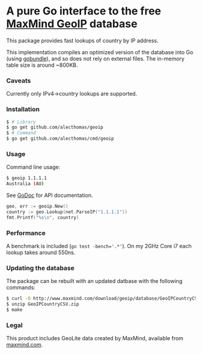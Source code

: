 # A pure Go interface to the free [MaxMind GeoIP](http://dev.maxmind.com/geoip/legacy/downloadable) database

This package provides fast lookups of country by IP address.

This implementation compiles an optimized version of the database into Go (using [gobundle](http://github.com/alecthomas/gobundle)), and so does not rely on external files. The in-memory table size is around ~800KB.

### Caveats

Currently only IPv4->country lookups are supported.

### Installation

```bash
$ # Library
$ go get github.com/alecthomas/geoip
$ # Command
$ go get github.com/alecthomas/cmd/geoip
```

### Usage

Command line usage:

```bash
$ geoip 1.1.1.1
Australia (AU)
```

See [GoDoc](http://godoc.org/github.com/alecthomas/geoip) for API documentation.

```go
geo, err := geoip.New()
country := geo.Lookup(net.ParseIP("1.1.1.1"))
fmt.Printf("%s\n", country)
```


### Performance

A benchmark is included (`go test -bench='.*'`). On my 2GHz Core i7 each lookup takes around 550ns.

### Updating the database

The package can be rebuilt with an updated datbase with the following commands:

```bash
$ curl -O http://www.maxmind.com/download/geoip/database/GeoIPCountryCSV.zip
$ unzip GeoIPCountryCSV.zip
$ make
```

### Legal

This product includes GeoLite data created by MaxMind, available from [maxmind.com](http://www.maxmind.com).
